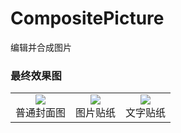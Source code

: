 # CompositePicture
编辑并合成图片
### 最终效果图
<table>
    <tr>
        <td ><center><img src="https://img-blog.csdnimg.cn/c4ae664eedeb469992287c42112ca829.gif#pic_center"><br/>普通封面图</center></td>
        <td ><center><img src="https://img-blog.csdnimg.cn/a4466e643d1e4e9b9838865d46b409d1.gif#pic_center"><br/>图片贴纸</center></td>
        <td ><center><img src="https://img-blog.csdnimg.cn/96d00f1d35da4487b11bf7798c8ebc49.gif#pic_center"><br/>文字贴纸</center></td>
    </tr>
</table>
